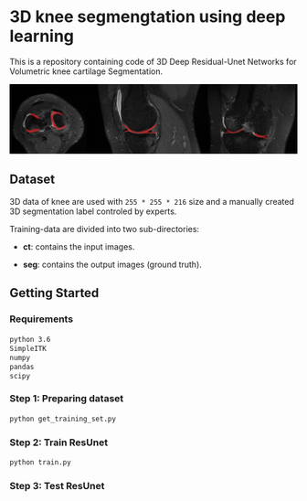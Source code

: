 # 3D knee segmengtation using deep learning

This is a repository containing code of 3D Deep  Residual-Unet Networks for Volumetric knee cartilage Segmentation.

![test result](./figures/res.png)

## Dataset

3D data of knee are used with ```255 * 255 * 216``` size and a manually created 3D segmentation label controled by experts.


Training-data are divided into two sub-directories:

* __ct__: contains the input images.

* __seg__: contains the output images (ground truth).

## Getting Started

### Requirements

```
python 3.6
SimpleITK
numpy
pandas
scipy
```

### Step 1: Preparing dataset 

```bash
python get_training_set.py
```

### Step 2: Train ResUnet

```bash
python train.py
```

### Step 3: Test ResUnet
